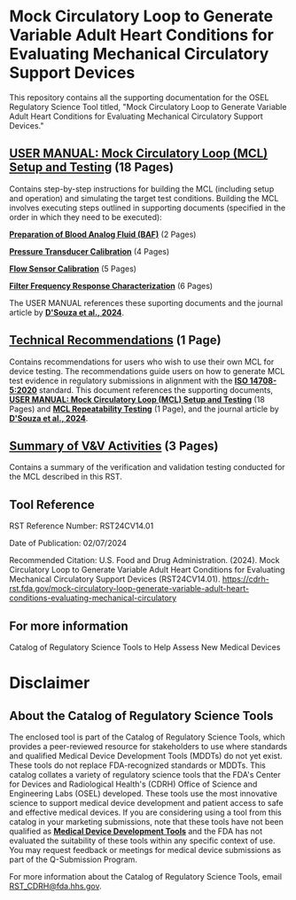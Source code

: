 # Mock Circulatory Loop to Generate Variable Adult Heart Conditions for Evaluating Mechanical Circulatory Support Devices

This repository contains all the supporting documentation for the OSEL Regulatory Science Tool titled, "Mock Circulatory Loop to Generate Variable Adult Heart Conditions for Evaluating Mechanical Circulatory Support Devices."


## [USER MANUAL: Mock Circulatory Loop (MCL) Setup and Testing](USER%20MANUAL_Mock%20Circulatory%20Loop%20(MCL)%20Setup%20and%20Testing.pdf) (18 Pages)

Contains step-by-step instructions for building the MCL (including setup and operation) and simulating the target test conditions. Building the MCL involves executing steps outlined in supporting documents (specified in the order in which they need to be     executed): 

[**Preparation of Blood Analog Fluid (BAF)**](Preparation%20of%20Blood%20Analog%20Fluid%20(BAF).pdf) (2 Pages)

[**Pressure Transducer Calibration**](Pressure%20Transducer%20Calibration.pdf) (4 Pages)

[**Flow Sensor Calibration**](Flow%20Sensor%20Calibration.pdf) (5 Pages)

[**Filter Frequency Response Characterization**](Filter%20Frequency%20Response%20Characterization.pdf) (6 Pages)
  
The USER MANUAL references these suporting documents and the journal article by [**D'Souza et al., 2024**](https://asmedigitalcollection.asme.org/biomechanical/article/146/1/011004/1169328/Using-a-Mock-Circulatory-Loop-as-a-Regulatory).


## [Technical Recommendations](Technical%20Recommendations.pdf) (1 Page)

Contains recommendations for users who wish to use their own MCL for device testing. The recommendations guide users on how to generate MCL test evidence in regulatory submissions in alignment with the [**ISO 14708-5:2020**](https://www.iso.org/standard/69898.html) standard. This document references the supporting documents, [**USER MANUAL: Mock Circulatory Loop (MCL) Setup and Testing**](USER%20MANUAL_Mock%20Circulatory%20Loop%20(MCL)%20Setup%20and%20Testing.pdf) (18 Pages) and [**MCL Repeatability Testing**](MCL%20Repeatability%20Testing.pdf) (1 Page), and the journal article by [**D'Souza et al., 2024**](https://asmedigitalcollection.asme.org/biomechanical/article/146/1/011004/1169328/Using-a-Mock-Circulatory-Loop-as-a-Regulatory).


## [Summary of V&V Activities](Summary%20of%20V%26V%20Activities.pdf) (3 Pages)

Contains a summary of the verification and validation testing conducted for the MCL described in this RST. 


## Tool Reference 

RST Reference Number: RST24CV14.01

Date of Publication: 02/07/2024

Recommended Citation: U.S. Food and Drug Administration. (2024). Mock Circulatory Loop to Generate Variable Adult Heart Conditions for Evaluating Mechanical Circulatory Support Devices (RST24CV14.01). https://cdrh-rst.fda.gov/mock-circulatory-loop-generate-variable-adult-heart-conditions-evaluating-mechanical-circulatory


## For more information

Catalog of Regulatory Science Tools to Help Assess New Medical Devices


# Disclaimer
## About the Catalog of Regulatory Science Tools

The enclosed tool is part of the Catalog of Regulatory Science Tools, which provides a peer-reviewed resource for stakeholders to use where standards and qualified Medical Device Development Tools (MDDTs) do not yet exist. These tools do not replace FDA-recognized standards or MDDTs. This catalog collates a variety of regulatory science tools that the FDA's Center for Devices and Radiological Health's (CDRH) Office of Science and Engineering Labs (OSEL) developed. These tools use the most innovative science to support medical device development and patient access to safe and effective medical devices. If you are considering using a tool from this catalog in your marketing submissions, note that these tools have not been qualified as [**Medical Device Development Tools**](https://www.fda.gov/medical-devices/medical-device-development-tools-mddt) and the FDA has not evaluated the suitability of these tools within any specific context of use. You may request feedback or meetings for medical device submissions as part of the Q-Submission Program.

For more information about the Catalog of Regulatory Science Tools, email RST_CDRH@fda.hhs.gov.
